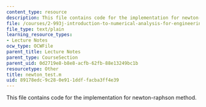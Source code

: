 ```yaml
---
content_type: resource
description: This file contains code for the implementation for newton-raphson method.
file: /courses/2-993j-introduction-to-numerical-analysis-for-engineering-13-002j-spring-2005/89178edc9c280e911ddffacba3ff4e39_newton_test.m
file_type: text/plain
learning_resource_types:
- Lecture Notes
ocw_type: OCWFile
parent_title: Lecture Notes
parent_type: CourseSection
parent_uid: 0d2719e8-b8e8-acfb-62fb-88e13249bc1b
resourcetype: Other
title: newton_test.m
uid: 89178edc-9c28-0e91-1ddf-facba3ff4e39
---
```

This file contains code for the implementation for newton-raphson method.

